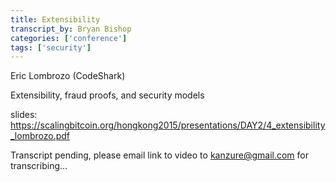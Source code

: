 ```yaml
---
title: Extensibility
transcript_by: Bryan Bishop
categories: ['conference']
tags: ['security']
---
```


Eric Lombrozo (CodeShark)

Extensibility, fraud proofs, and security models

slides: <https://scalingbitcoin.org/hongkong2015/presentations/DAY2/4_extensibility_lombrozo.pdf>

Transcript pending, please email link to video to kanzure@gmail.com for transcribing...
